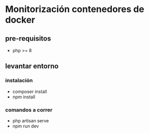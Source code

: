 # Monitorización contenedores de docker

## pre-requisitos
* php >= 8

## levantar entorno
### instalación 
 - composer install
 - npm install
### comandos a correr
 - php artisan serve
 - npm run dev
